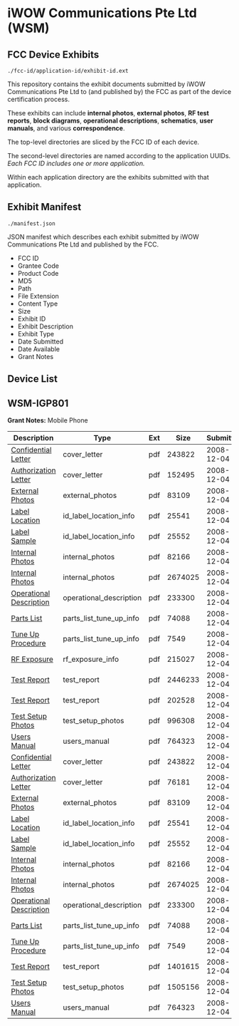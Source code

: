 # iWOW Communications Pte Ltd (WSM)
## FCC Device Exhibits

```
./fcc-id/application-id/exhibit-id.ext
```

This repository contains the exhibit documents submitted by iWOW Communications Pte Ltd to (and published by) the FCC as part of the device certification process.

These exhibits can include **internal photos**, **external photos**, **RF test reports**, **block diagrams**, **operational descriptions**, **schematics**, **user manuals**, and various **correspondence**.

The top-level directories are sliced by the FCC ID of each device.

The second-level directories are named according to the application UUIDs. *Each FCC ID includes one or more application.*

Within each application directory are the exhibits submitted with that application. 

## Exhibit Manifest

```
./manifest.json
```

JSON manifest which describes each exhibit submitted by iWOW Communications Pte Ltd and published by the FCC.

- FCC ID
- Grantee Code
- Product Code
- MD5
- Path
- File Extension
- Content Type
- Size
- Exhibit ID
- Exhibit Description
- Exhibit Type
- Date Submitted
- Date Available
- Grant Notes

## Device List
## WSM-IGP801
**Grant Notes:** Mobile Phone

| Description | Type | Ext | Size | Submitted | Available |
| ----------- | ---- | --- | ---- | --------- | --------- |
| [Confidential Letter](WSM-IGP801/15ffeefbeb800a9770765447642fbac6/1039714.pdf) | cover_letter | pdf | 243822 | 2008-12-04 | 2008-12-04 |
| [Authorization Letter](WSM-IGP801/15ffeefbeb800a9770765447642fbac6/1039734.pdf) | cover_letter | pdf | 152495 | 2008-12-04 | 2008-12-04 |
| [External Photos](WSM-IGP801/15ffeefbeb800a9770765447642fbac6/1039715.pdf) | external_photos | pdf | 83109 | 2008-12-04 | 2008-12-04 |
| [Label Location](WSM-IGP801/15ffeefbeb800a9770765447642fbac6/1039719.pdf) | id_label_location_info | pdf | 25541 | 2008-12-04 | 2008-12-04 |
| [Label Sample](WSM-IGP801/15ffeefbeb800a9770765447642fbac6/1039720.pdf) | id_label_location_info | pdf | 25552 | 2008-12-04 | 2008-12-04 |
| [Internal Photos](WSM-IGP801/15ffeefbeb800a9770765447642fbac6/1039718.pdf) | internal_photos | pdf | 82166 | 2008-12-04 | 2008-12-04 |
| [Internal Photos](WSM-IGP801/15ffeefbeb800a9770765447642fbac6/1039743.pdf) | internal_photos | pdf | 2674025 | 2008-12-04 | 2008-12-04 |
| [Operational Description](WSM-IGP801/15ffeefbeb800a9770765447642fbac6/1039721.pdf) | operational_description | pdf | 233300 | 2008-12-04 | 2008-12-04 |
| [Parts List](WSM-IGP801/15ffeefbeb800a9770765447642fbac6/1039722.pdf) | parts_list_tune_up_info | pdf | 74088 | 2008-12-04 | 2008-12-04 |
| [Tune Up Procedure](WSM-IGP801/15ffeefbeb800a9770765447642fbac6/1039724.pdf) | parts_list_tune_up_info | pdf | 7549 | 2008-12-04 | 2008-12-04 |
| [RF Exposure](WSM-IGP801/15ffeefbeb800a9770765447642fbac6/1039746.pdf) | rf_exposure_info | pdf | 215027 | 2008-12-04 | 2008-12-04 |
| [Test Report](WSM-IGP801/15ffeefbeb800a9770765447642fbac6/1039735.pdf) | test_report | pdf | 2446233 | 2008-12-04 | 2008-12-04 |
| [Test Report](WSM-IGP801/15ffeefbeb800a9770765447642fbac6/1039745.pdf) | test_report | pdf | 202528 | 2008-12-04 | 2008-12-04 |
| [Test Setup Photos](WSM-IGP801/15ffeefbeb800a9770765447642fbac6/1039744.pdf) | test_setup_photos | pdf | 996308 | 2008-12-04 | 2008-12-04 |
| [Users Manual](WSM-IGP801/15ffeefbeb800a9770765447642fbac6/1039728.pdf) | users_manual | pdf | 764323 | 2008-12-04 | 2008-12-04 |
| [Confidential Letter](WSM-IGP801/d85cd5b3c66a11d2596e892c79330d19/1039714.pdf) | cover_letter | pdf | 243822 | 2008-12-04 | 2008-12-04 |
| [Authorization Letter](WSM-IGP801/d85cd5b3c66a11d2596e892c79330d19/1039716.pdf) | cover_letter | pdf | 76181 | 2008-12-04 | 2008-12-04 |
| [External Photos](WSM-IGP801/d85cd5b3c66a11d2596e892c79330d19/1039715.pdf) | external_photos | pdf | 83109 | 2008-12-04 | 2008-12-04 |
| [Label Location](WSM-IGP801/d85cd5b3c66a11d2596e892c79330d19/1039719.pdf) | id_label_location_info | pdf | 25541 | 2008-12-04 | 2008-12-04 |
| [Label Sample](WSM-IGP801/d85cd5b3c66a11d2596e892c79330d19/1039720.pdf) | id_label_location_info | pdf | 25552 | 2008-12-04 | 2008-12-04 |
| [Internal Photos](WSM-IGP801/d85cd5b3c66a11d2596e892c79330d19/1039718.pdf) | internal_photos | pdf | 82166 | 2008-12-04 | 2008-12-04 |
| [Internal Photos](WSM-IGP801/d85cd5b3c66a11d2596e892c79330d19/1039743.pdf) | internal_photos | pdf | 2674025 | 2008-12-04 | 2008-12-04 |
| [Operational Description](WSM-IGP801/d85cd5b3c66a11d2596e892c79330d19/1039721.pdf) | operational_description | pdf | 233300 | 2008-12-04 | 2008-12-04 |
| [Parts List](WSM-IGP801/d85cd5b3c66a11d2596e892c79330d19/1039722.pdf) | parts_list_tune_up_info | pdf | 74088 | 2008-12-04 | 2008-12-04 |
| [Tune Up Procedure](WSM-IGP801/d85cd5b3c66a11d2596e892c79330d19/1039724.pdf) | parts_list_tune_up_info | pdf | 7549 | 2008-12-04 | 2008-12-04 |
| [Test Report](WSM-IGP801/d85cd5b3c66a11d2596e892c79330d19/1039717.pdf) | test_report | pdf | 1401615 | 2008-12-04 | 2008-12-04 |
| [Test Setup Photos](WSM-IGP801/d85cd5b3c66a11d2596e892c79330d19/1039723.pdf) | test_setup_photos | pdf | 1505156 | 2008-12-04 | 2008-12-04 |
| [Users Manual](WSM-IGP801/d85cd5b3c66a11d2596e892c79330d19/1039728.pdf) | users_manual | pdf | 764323 | 2008-12-04 | 2008-12-04 |
